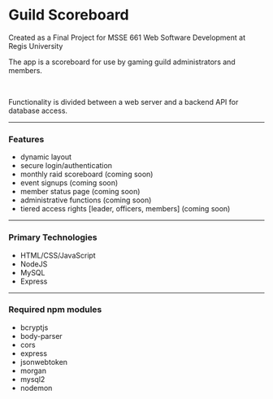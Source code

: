 # Guild Scoreboard

Created as a Final Project for 
MSSE 661 Web Software Development
at Regis University
<br>

<p>The app is a scoreboard for use by gaming guild administrators and members.</p>
<br>
<p>Functionality is divided between a web server and a backend API for database access.</p>

---


### Features
- dynamic layout
- secure login/authentication
- monthly raid scoreboard (coming soon)
- event signups (coming soon)
- member status page (coming soon)
- administrative functions (coming soon)
- tiered access rights [leader, officers, members] (coming soon)
---

  ### Primary Technologies
  - HTML/CSS/JavaScript
  - NodeJS
  - MySQL
  - Express
---
 
### Required npm modules
- bcryptjs
- body-parser
- cors
- express
- jsonwebtoken
- morgan
- mysql2
- nodemon
  
